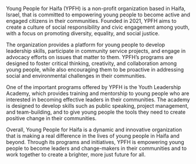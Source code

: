 Young People for Haifa (YPFH) is a non-profit organization based in Haifa, Israel, that is committed to empowering young people to become active and engaged citizens in their communities. Founded in 2021, YPFH aims to create a culture of social responsibility and civic engagement among youth, with a focus on promoting diversity, equality, and social justice.

The organization provides a platform for young people to develop leadership skills, participate in community service projects, and engage in advocacy efforts on issues that matter to them. YPFH’s programs are designed to foster critical thinking, creativity, and collaboration among young people, while also encouraging them to be proactive in addressing social and environmental challenges in their communities.

One of the important programs offered by YPFH is the Youth Leadership Academy, which provides training and mentorship to young people who are interested in becoming effective leaders in their communities. The academy is designed to develop skills such as public speaking, project management, and team-building, and to give young people the tools they need to create positive change in their communities.

Overall, Young People for Haifa is a dynamic and innovative organization that is making a real difference in the lives of young people in Haifa and beyond. Through its programs and initiatives, YPFH is empowering young people to become leaders and change-makers in their communities and to work together to create a brighter, more just future for all.
